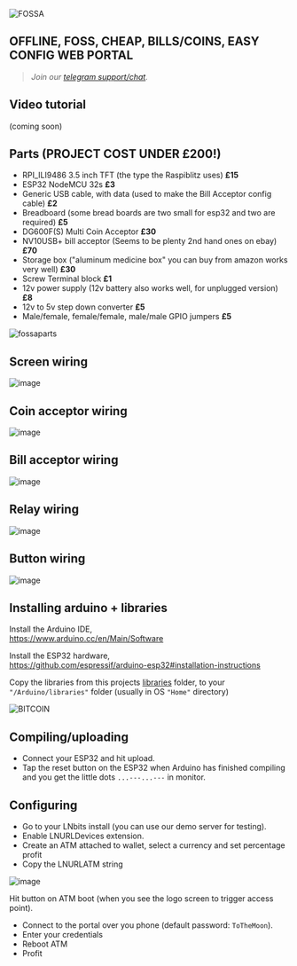 ![FOSSA](https://user-images.githubusercontent.com/33088785/169420554-1b5a132a-3235-44ac-9ede-35d7c592e6e7.png)

## OFFLINE, FOSS, CHEAP, BILLS/COINS, EASY CONFIG WEB PORTAL 


> <i>Join our <a href="https://t.me/makerbits">telegram support/chat</a>.</i>

## Video tutorial

(coming soon)

## Parts (PROJECT COST UNDER £200!)
* RPI_ILI9486 3.5 inch TFT (the type the Raspiblitz uses) **£15**
* ESP32 NodeMCU 32s **£3**
* Generic USB cable, with data (used to make the Bill Acceptor config cable) **£2**
* Breadboard (some bread boards are two small for esp32 and two are required) **£5**
* DG600F(S) Multi Coin Acceptor **£30**
* NV10USB+ bill acceptor (Seems to be plenty 2nd hand ones on ebay) **£70**
* Storage box ("aluminum medicine box" you can buy from amazon works very well) **£30**
* Screw Terminal block **£1**
* 12v power supply (12v battery also works well, for unplugged version) **£8**
* 12v to 5v step down converter **£5**
* Male/female, female/female, male/male GPIO jumpers **£5**


![fossaparts](https://user-images.githubusercontent.com/33088785/169497083-730cb959-dd4c-450c-8549-457fab2fb57c.jpeg)


## Screen wiring

![image](https://user-images.githubusercontent.com/33088785/169515768-183ccd70-8f3b-4334-a4f0-9ccccdbcbf93.png)

## Coin acceptor wiring

![image](https://user-images.githubusercontent.com/33088785/169517488-65bfba37-0c9c-4dc4-9533-c6c4517cc1ff.png)

## Bill acceptor wiring

![image](https://user-images.githubusercontent.com/33088785/169518370-2bdf7acd-e5f9-4d34-bd34-26854b805704.png)

## Relay wiring

![image](https://user-images.githubusercontent.com/33088785/169520286-a6c9c1bc-627b-494c-a9da-d752c15e56c6.png)

## Button wiring

![image](https://user-images.githubusercontent.com/33088785/169520797-d7256bb8-8b4c-48c6-b480-11918d3df497.png)

## Installing arduino + libraries

Install the Arduino IDE,<br>
https://www.arduino.cc/en/Main/Software

Install the ESP32 hardware,<br>
https://github.com/espressif/arduino-esp32#installation-instructions

Copy the libraries from this projects <a href="/libraries">libraries</a> folder, to your `"/Arduino/libraries"` folder (usually in OS `"Home"` directory)

![BITCOIN](https://i.imgur.com/mCfnhZN.png)

## Compiling/uploading

* Connect your ESP32 and hit upload. 
* Tap the reset button on the ESP32 when Arduino has finished compiling and you get the little dots `...---...---` in monitor.

## Configuring

* Go to your LNbits install (you can use our demo server for testing).
* Enable LNURLDevices extension.
* Create an ATM attached to wallet, select a currency and set percentage profit
* Copy the LNURLATM string

![image](https://user-images.githubusercontent.com/33088785/169524860-203a6c07-eb61-4b68-b493-098ca6333c01.png)

Hit button on ATM boot (when you see the logo screen to trigger access point).

* Connect to the portal over you phone (default password: `ToTheMoon`).
* Enter your credentials
* Reboot ATM
* Profit
